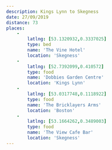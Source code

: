 ```yaml
---
description: Kings Lynn to Skegness
date: 27/09/2019
distance: 73
places:
    -
        latlng: [53.1320932,0.3337025]
        type: bed
        name: 'The Vine Hotel'
        location: 'Skegness'
    -
        latlng: [52.7392099,0.410572]
        type: food
        name: 'Dobbies Garden Centre'
        location: 'Kings Lynn'
    -
        latlng: [53.0317748,0.1118922]
        type: food
        name: 'The Bricklayers Arms'
        location: 'Boston'
    -
        latlng: [53.1664262,0.3489003]
        type: food
        name: 'The View Cafe Bar'
        location: 'Skegness'
---
```

